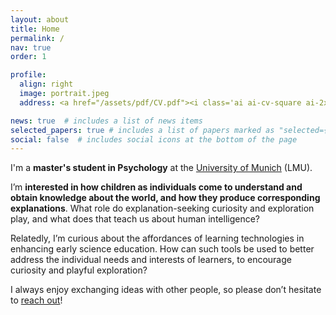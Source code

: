 ```yaml
---
layout: about
title: Home
permalink: /
nav: true
order: 1

profile:
  align: right
  image: portrait.jpeg
  address: <a href="/assets/pdf/CV.pdf"><i class='ai ai-cv-square ai-2x'></i></a> <a href="mailto:adaniabutto@gmail.com"><i class='fas fa-envelope fa-2x'></i></a> <a href="https://github.com/adaniabutto"><i class='fab fa-github fa-2x'></i></a><br><br>adaniabutto[at]gmail[dot]com

news: true  # includes a list of news items
selected_papers: true # includes a list of papers marked as "selected={true}"
social: false  # includes social icons at the bottom of the page
---
```

I'm a <b>master's student in Psychology</b> at the <a href="https://www.lmu.de/en/about-lmu/index.html">University of Munich</a> (LMU).

I’m <b>interested in how children as individuals come to understand and obtain knowledge about the world, and how they produce corresponding explanations</b>. What role do explanation-seeking curiosity and exploration play, and what does that teach us about human intelligence?

Relatedly, I’m curious about the affordances of learning technologies in enhancing early science education. How can such tools be used to better address the individual needs and interests of learners, to encourage curiosity and playful exploration?

I always enjoy exchanging ideas with other people, so please don’t hesitate to <a href="mailto:adaniabutto@gmail.com">reach out</a>!
